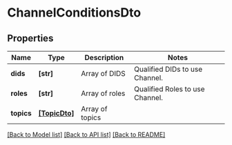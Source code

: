 # ChannelConditionsDto


## Properties
Name | Type | Description | Notes
------------ | ------------- | ------------- | -------------
**dids** | **[str]** | Array of DIDS | Qualified DIDs to use Channel.
**roles** | **[str]** | Array of roles | Qualified Roles to use Channel.
**topics** | [**[TopicDto]**](TopicDto.md) | Array of topics | 

[[Back to Model list]](../README.md#documentation-for-models) [[Back to API list]](../README.md#documentation-for-api-endpoints) [[Back to README]](../README.md)


